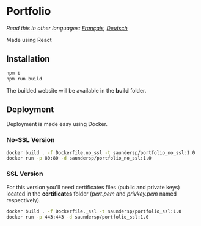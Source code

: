 # Portfolio

*Read this in other languages: [Français](README.fr.md), [Deutsch](README.ge.md)*

Made using React

## Installation

```bash
npm i
npm run build
```

The builded website will be available in the __build__ folder.

## Deployment

Deployment is made easy using Docker.

### No-SSL Version

```bash
docker build . -f Dockerfile.no_ssl -t saundersp/portfolio_no_ssl:1.0
docker run -p 80:80 -d saundersp/portfolio_no_ssl:1.0
```

### SSL Version

For this version you'll need certificates files (public and private keys) located in the __certificates__ folder (_pert.pem_ and _privkey.pem_ named respectively).

```bash
docker build . -f Dockerfile._ssl -t saundersp/portfolio_ssl:1.0
docker run -p 443:443 -d saundersp/portfolio_ssl:1.0
```

